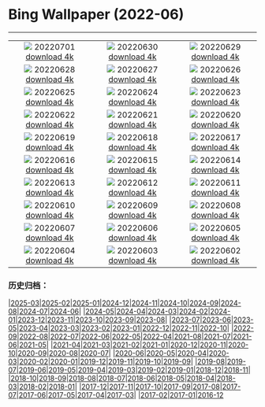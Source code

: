 # Bing Wallpaper (2022-06)
**************
| | | |
|:-:|:-:|:-:|
| ![](https://www.bing.com/th?id=OHR.WeatherGirls_FR-FR3672739777_1920x1080.jpg) 20220701 [download 4k](https://www.bing.com/th?id=OHR.WeatherGirls_FR-FR3672739777_UHD.jpg) | ![](https://www.bing.com/th?id=OHR.AcramanCrater_FR-FR3921593709_1920x1080.jpg) 20220630 [download 4k](https://www.bing.com/th?id=OHR.AcramanCrater_FR-FR3921593709_UHD.jpg) | ![](https://www.bing.com/th?id=OHR.PhangNgaBay_FR-FR3669200458_1920x1080.jpg) 20220629 [download 4k](https://www.bing.com/th?id=OHR.PhangNgaBay_FR-FR3669200458_UHD.jpg) |
| ![](https://www.bing.com/th?id=OHR.TafilaletOasis_FR-FR3420203833_1920x1080.jpg) 20220628 [download 4k](https://www.bing.com/th?id=OHR.TafilaletOasis_FR-FR3420203833_UHD.jpg) | ![](https://www.bing.com/th?id=OHR.ValensoleLavender_FR-FR3212811233_1920x1080.jpg) 20220627 [download 4k](https://www.bing.com/th?id=OHR.ValensoleLavender_FR-FR3212811233_UHD.jpg) | ![](https://www.bing.com/th?id=OHR.BBMomCub_FR-FR4105345505_1920x1080.jpg) 20220626 [download 4k](https://www.bing.com/th?id=OHR.BBMomCub_FR-FR4105345505_UHD.jpg) |
| ![](https://www.bing.com/th?id=OHR.Pride2022_FR-FR2967333702_1920x1080.jpg) 20220625 [download 4k](https://www.bing.com/th?id=OHR.Pride2022_FR-FR2967333702_UHD.jpg) | ![](https://www.bing.com/th?id=OHR.CenoteDiver_FR-FR2421200815_1920x1080.jpg) 20220624 [download 4k](https://www.bing.com/th?id=OHR.CenoteDiver_FR-FR2421200815_UHD.jpg) | ![](https://www.bing.com/th?id=OHR.MostarBridge_FR-FR2128741987_1920x1080.jpg) 20220623 [download 4k](https://www.bing.com/th?id=OHR.MostarBridge_FR-FR2128741987_UHD.jpg) |
| ![](https://www.bing.com/th?id=OHR.AmazonianEcuador_FR-FR1437514029_1920x1080.jpg) 20220622 [download 4k](https://www.bing.com/th?id=OHR.AmazonianEcuador_FR-FR1437514029_UHD.jpg) | ![](https://www.bing.com/th?id=OHR.Musique_FR-FR4597442264_1920x1080.jpg) 20220621 [download 4k](https://www.bing.com/th?id=OHR.Musique_FR-FR4597442264_UHD.jpg) | ![](https://www.bing.com/th?id=OHR.SwallowtailFlower_FR-FR0923190849_1920x1080.jpg) 20220620 [download 4k](https://www.bing.com/th?id=OHR.SwallowtailFlower_FR-FR0923190849_UHD.jpg) |
| ![](https://www.bing.com/th?id=OHR.DianeRiders_FR-FR4408911188_1920x1080.jpg) 20220619 [download 4k](https://www.bing.com/th?id=OHR.DianeRiders_FR-FR4408911188_UHD.jpg) | ![](https://www.bing.com/th?id=OHR.CelebratingSurfing_FR-FR0631069361_1920x1080.jpg) 20220618 [download 4k](https://www.bing.com/th?id=OHR.CelebratingSurfing_FR-FR0631069361_UHD.jpg) | ![](https://www.bing.com/th?id=OHR.Balsamroot_FR-FR0245326282_1920x1080.jpg) 20220617 [download 4k](https://www.bing.com/th?id=OHR.Balsamroot_FR-FR0245326282_UHD.jpg) |
| ![](https://www.bing.com/th?id=OHR.SeonamTemple_FR-FR3519269854_1920x1080.jpg) 20220616 [download 4k](https://www.bing.com/th?id=OHR.SeonamTemple_FR-FR3519269854_UHD.jpg) | ![](https://www.bing.com/th?id=OHR.ClingmansDome_FR-FR3375469523_1920x1080.jpg) 20220615 [download 4k](https://www.bing.com/th?id=OHR.ClingmansDome_FR-FR3375469523_UHD.jpg) | ![](https://www.bing.com/th?id=OHR.MuseumMile_FR-FR3219192937_1920x1080.jpg) 20220614 [download 4k](https://www.bing.com/th?id=OHR.MuseumMile_FR-FR3219192937_UHD.jpg) |
| ![](https://www.bing.com/th?id=OHR.OkavangoElephant_FR-FR3084806312_1920x1080.jpg) 20220613 [download 4k](https://www.bing.com/th?id=OHR.OkavangoElephant_FR-FR3084806312_UHD.jpg) | ![](https://www.bing.com/th?id=OHR.SierraPonce_FR-FR2942722604_1920x1080.jpg) 20220612 [download 4k](https://www.bing.com/th?id=OHR.SierraPonce_FR-FR2942722604_UHD.jpg) | ![](https://www.bing.com/th?id=OHR.LeMans_FR-FR2807860617_1920x1080.jpg) 20220611 [download 4k](https://www.bing.com/th?id=OHR.LeMans_FR-FR2807860617_UHD.jpg) |
| ![](https://www.bing.com/th?id=OHR.CRPoppies_FR-FR2658875852_1920x1080.jpg) 20220610 [download 4k](https://www.bing.com/th?id=OHR.CRPoppies_FR-FR2658875852_UHD.jpg) | ![](https://www.bing.com/th?id=OHR.SweetheartAbbey_FR-FR2528741109_1920x1080.jpg) 20220609 [download 4k](https://www.bing.com/th?id=OHR.SweetheartAbbey_FR-FR2528741109_UHD.jpg) | ![](https://www.bing.com/th?id=OHR.CommonDolphin_FR-FR2399309224_1920x1080.jpg) 20220608 [download 4k](https://www.bing.com/th?id=OHR.CommonDolphin_FR-FR2399309224_UHD.jpg) |
| ![](https://www.bing.com/th?id=OHR.HaagaRhododendron_FR-FR2267161076_1920x1080.jpg) 20220607 [download 4k](https://www.bing.com/th?id=OHR.HaagaRhododendron_FR-FR2267161076_UHD.jpg) | ![](https://www.bing.com/th?id=OHR.IndigoBunting_FR-FR2113484351_1920x1080.jpg) 20220606 [download 4k](https://www.bing.com/th?id=OHR.IndigoBunting_FR-FR2113484351_UHD.jpg) | ![](https://www.bing.com/th?id=OHR.RapadalenSNP_FR-FR1908593971_1920x1080.jpg) 20220605 [download 4k](https://www.bing.com/th?id=OHR.RapadalenSNP_FR-FR1908593971_UHD.jpg) |
| ![](https://www.bing.com/th?id=OHR.CoteSauvage_FR-FR1773516186_1920x1080.jpg) 20220604 [download 4k](https://www.bing.com/th?id=OHR.CoteSauvage_FR-FR1773516186_UHD.jpg) | ![](https://www.bing.com/th?id=OHR.MoabCycling_FR-FR1625771399_1920x1080.jpg) 20220603 [download 4k](https://www.bing.com/th?id=OHR.MoabCycling_FR-FR1625771399_UHD.jpg) | ![](https://www.bing.com/th?id=OHR.QueenJubilee_FR-FR0997518990_1920x1080.jpg) 20220602 [download 4k](https://www.bing.com/th?id=OHR.QueenJubilee_FR-FR0997518990_UHD.jpg) |

### 历史归档：

|[2025-03](/../2025-03/2025-03.md)|[2025-02](/../2025-02/2025-02.md)|[2025-01](/../2025-01/2025-01.md)|[2024-12](/../2024-12/2024-12.md)|[2024-11](/../2024-11/2024-11.md)|[2024-10](/../2024-10/2024-10.md)|[2024-09](/../2024-09/2024-09.md)|[2024-08](/../2024-08/2024-08.md)|[2024-07](/../2024-07/2024-07.md)|[2024-06](/../2024-06/2024-06.md)|
|[2024-05](/../2024-05/2024-05.md)|[2024-04](/../2024-04/2024-04.md)|[2024-03](/../2024-03/2024-03.md)|[2024-02](/../2024-02/2024-02.md)|[2024-01](/../2024-01/2024-01.md)|[2023-12](/../2023-12/2023-12.md)|[2023-11](/../2023-11/2023-11.md)|[2023-10](/../2023-10/2023-10.md)|[2023-09](/../2023-09/2023-09.md)|[2023-08](/../2023-08/2023-08.md)|
|[2023-07](/../2023-07/2023-07.md)|[2023-06](/../2023-06/2023-06.md)|[2023-05](/../2023-05/2023-05.md)|[2023-04](/../2023-04/2023-04.md)|[2023-03](/../2023-03/2023-03.md)|[2023-02](/../2023-02/2023-02.md)|[2023-01](/../2023-01/2023-01.md)|[2022-12](/../2022-12/2022-12.md)|[2022-11](/../2022-11/2022-11.md)|[2022-10](/../2022-10/2022-10.md)|
|[2022-09](/../2022-09/2022-09.md)|[2022-08](/../2022-08/2022-08.md)|[2022-07](/../2022-07/2022-07.md)|[2022-06](/2022-06.md)|[2022-05](/../2022-05/2022-05.md)|[2022-04](/../2022-04/2022-04.md)|[2021-08](/../2021-08/2021-08.md)|[2021-07](/../2021-07/2021-07.md)|[2021-06](/../2021-06/2021-06.md)|[2021-05](/../2021-05/2021-05.md)|
|[2021-04](/../2021-04/2021-04.md)|[2021-03](/../2021-03/2021-03.md)|[2021-02](/../2021-02/2021-02.md)|[2021-01](/../2021-01/2021-01.md)|[2020-12](/../2020-12/2020-12.md)|[2020-11](/../2020-11/2020-11.md)|[2020-10](/../2020-10/2020-10.md)|[2020-09](/../2020-09/2020-09.md)|[2020-08](/../2020-08/2020-08.md)|[2020-07](/../2020-07/2020-07.md)|
|[2020-06](/../2020-06/2020-06.md)|[2020-05](/../2020-05/2020-05.md)|[2020-04](/../2020-04/2020-04.md)|[2020-03](/../2020-03/2020-03.md)|[2020-02](/../2020-02/2020-02.md)|[2020-01](/../2020-01/2020-01.md)|[2019-12](/../2019-12/2019-12.md)|[2019-11](/../2019-11/2019-11.md)|[2019-10](/../2019-10/2019-10.md)|[2019-09](/../2019-09/2019-09.md)|
|[2019-08](/../2019-08/2019-08.md)|[2019-07](/../2019-07/2019-07.md)|[2019-06](/../2019-06/2019-06.md)|[2019-05](/../2019-05/2019-05.md)|[2019-04](/../2019-04/2019-04.md)|[2019-03](/../2019-03/2019-03.md)|[2019-02](/../2019-02/2019-02.md)|[2019-01](/../2019-01/2019-01.md)|[2018-12](/../2018-12/2018-12.md)|[2018-11](/../2018-11/2018-11.md)|
|[2018-10](/../2018-10/2018-10.md)|[2018-09](/../2018-09/2018-09.md)|[2018-08](/../2018-08/2018-08.md)|[2018-07](/../2018-07/2018-07.md)|[2018-06](/../2018-06/2018-06.md)|[2018-05](/../2018-05/2018-05.md)|[2018-04](/../2018-04/2018-04.md)|[2018-03](/../2018-03/2018-03.md)|[2018-02](/../2018-02/2018-02.md)|[2018-01](/../2018-01/2018-01.md)|
|[2017-12](/../2017-12/2017-12.md)|[2017-11](/../2017-11/2017-11.md)|[2017-10](/../2017-10/2017-10.md)|[2017-09](/../2017-09/2017-09.md)|[2017-08](/../2017-08/2017-08.md)|[2017-07](/../2017-07/2017-07.md)|[2017-06](/../2017-06/2017-06.md)|[2017-05](/../2017-05/2017-05.md)|[2017-04](/../2017-04/2017-04.md)|[2017-03](/../2017-03/2017-03.md)|
|[2017-02](/../2017-02/2017-02.md)|[2017-01](/../2017-01/2017-01.md)|[2016-12](/../2016-12/2016-12.md)